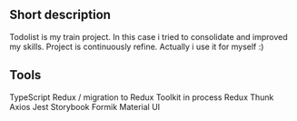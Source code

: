 ## Short description

Todolist is my train project. In this case i tried to consolidate and improved my skills.
Project is continuously refine.
Actually i use it for myself :)

## Tools
TypeScript
Redux / migration to Redux Toolkit in process
Redux Thunk
Axios
Jest
Storybook
Formik
Material UI






